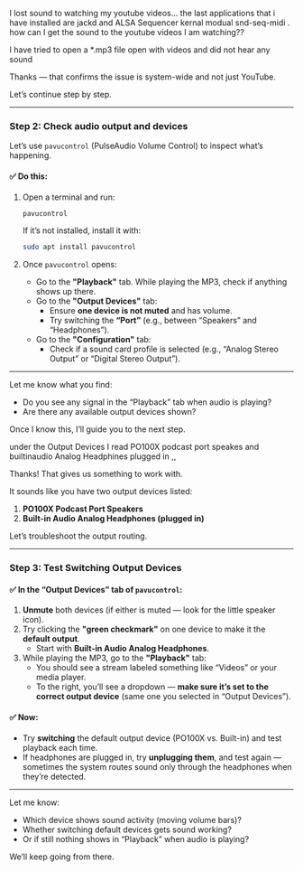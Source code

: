 I lost sound to watching my youtube videos… the last applications that i have installed are jackd and ALSA Sequencer kernal modual  snd-seq-midi . how can I get the sound to the youtube videos I am watching??

I have tried to open a *.mp3 file open with videos and did not hear any sound

Thanks — that confirms the issue is system-wide and not just YouTube.

Let’s continue step by step.

---

### **Step 2: Check audio output and devices**
Let’s use `pavucontrol` (PulseAudio Volume Control) to inspect what’s happening.

#### ✅ Do this:
1. Open a terminal and run:
   ```bash
   pavucontrol
   ```

   If it’s not installed, install it with:
   ```bash
   sudo apt install pavucontrol
   ```

2. Once `pavucontrol` opens:
   - Go to the **"Playback"** tab. While playing the MP3, check if anything shows up there.
   - Go to the **"Output Devices"** tab:
     - Ensure **one device is not muted** and has volume.
     - Try switching the **“Port”** (e.g., between “Speakers” and “Headphones”).
   - Go to the **"Configuration"** tab:
     - Check if a sound card profile is selected (e.g., “Analog Stereo Output” or “Digital Stereo Output”).

---

Let me know what you find:
- Do you see any signal in the “Playback” tab when audio is playing?
- Are there any available output devices shown?

Once I know this, I’ll guide you to the next step.

under the Output Devices I read PO100X podcast port speakes and builtinaudio Analog Headphines plugged in ,,

Thanks! That gives us something to work with.

It sounds like you have two output devices listed:

1. **PO100X Podcast Port Speakers**  
2. **Built-in Audio Analog Headphones (plugged in)**

Let’s troubleshoot the output routing.

---

### **Step 3: Test Switching Output Devices**

#### ✅ In the **“Output Devices”** tab of `pavucontrol`:
1. **Unmute** both devices (if either is muted — look for the little speaker icon).
2. Try clicking the **"green checkmark"** on one device to make it the **default output**.
   - Start with **Built-in Audio Analog Headphones**.
3. While playing the MP3, go to the **"Playback"** tab:
   - You should see a stream labeled something like “Videos” or your media player.
   - To the right, you’ll see a dropdown — **make sure it’s set to the correct output device** (same one you selected in “Output Devices”).

#### ✅ Now:
- Try **switching** the default output device (PO100X vs. Built-in) and test playback each time.
- If headphones are plugged in, try **unplugging them**, and test again — sometimes the system routes sound only through the headphones when they’re detected.

---

Let me know:
- Which device shows sound activity (moving volume bars)?
- Whether switching default devices gets sound working?
- Or if still nothing shows in “Playback” when audio is playing?

We’ll keep going from there.


